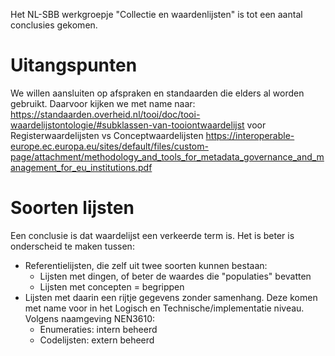 Het NL-SBB werkgroepje "Collectie en waardenlijsten" is tot een aantal conclusies gekomen.

# Uitangspunten
We willen aansluiten op afspraken en standaarden die elders al worden gebruikt. Daarvoor kijken we met name naar:
https://standaarden.overheid.nl/tooi/doc/tooi-waardelijstontologie/#subklassen-van-tooiontwaardelijst voor Registerwaardelijsten vs Conceptwaardelijsten
https://interoperable-europe.ec.europa.eu/sites/default/files/custom-page/attachment/methodology_and_tools_for_metadata_governance_and_management_for_eu_institutions.pdf

# Soorten lijsten

Een conclusie is dat waardelijst een verkeerde term is. Het is beter is onderscheid te maken tussen:

- Referentielijsten, die zelf uit twee soorten kunnen bestaan:
  - Lijsten met dingen, of beter de waardes die "populaties" bevatten
  - Lijsten met concepten = begrippen
- Lijsten met daarin een rijtje gegevens zonder samenhang. Deze komen met name voor in het Logisch en Technische/implementatie niveau. Volgens naamgeving NEN3610:
  - Enumeraties: intern beheerd
  - Codelijsten: extern beheerd
 

